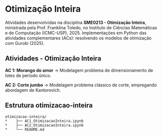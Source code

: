 # Otimização Inteira

Atividades desenvolvidas na disciplina **SME0213 - Otimização Inteira**, ministrada pela Prof. Franklina Toledo, no Instituto de Ciências Matemáticas e de Computação (ICMC-USP), 2025. Implementações em Python das atividades complementares (ACs): resolvendo os modelos de otimização com Gurobi (2025). 

## Atividades - Otimização Inteira
**AC 1: Morango do amor** $\rightarrow$
Modelagem problema de dimensionamento de lotes de período único. 

**AC 2: Corte jumbo** $\rightarrow$
Modelagem problema clássico de corte, empregando abordagem de Kantorovich.

## Estrutura otimizacao-inteira
```
otimizacao-inteira/
*    ├── AC1_OtimizacaoInteira.ipynb
*    ├── AC2_OtimizacaoInteira.ipynb
*    └── README.md
```


